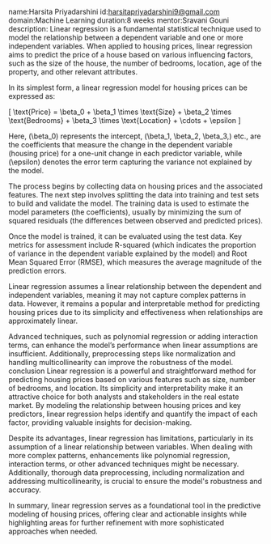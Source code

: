 name:Harsita Priyadarshini
id:harsitapriyadarshini9@gmail.com
domain:Machine Learning
duration:8 weeks
mentor:Sravani Gouni
description:
Linear regression is a fundamental statistical technique used to model the relationship between a dependent variable and one or more independent variables. When applied to housing prices, linear regression aims to predict the price of a house based on various influencing factors, such as the size of the house, the number of bedrooms, location, age of the property, and other relevant attributes.

In its simplest form, a linear regression model for housing prices can be expressed as:

\[ \text{Price} = \beta_0 + \beta_1 \times \text{Size} + \beta_2 \times \text{Bedrooms} + \beta_3 \times \text{Location} + \cdots + \epsilon \]

Here, \(\beta_0\) represents the intercept, \(\beta_1, \beta_2, \beta_3,\) etc., are the coefficients that measure the change in the dependent variable (housing price) for a one-unit change in each predictor variable, while \(\epsilon\) denotes the error term capturing the variance not explained by the model.

The process begins by collecting data on housing prices and the associated features. The next step involves splitting the data into training and test sets to build and validate the model. The training data is used to estimate the model parameters (the coefficients), usually by minimizing the sum of squared residuals (the differences between observed and predicted prices).

Once the model is trained, it can be evaluated using the test data. Key metrics for assessment include R-squared (which indicates the proportion of variance in the dependent variable explained by the model) and Root Mean Squared Error (RMSE), which measures the average magnitude of the prediction errors.

Linear regression assumes a linear relationship between the dependent and independent variables, meaning it may not capture complex patterns in data. However, it remains a popular and interpretable method for predicting housing prices due to its simplicity and effectiveness when relationships are approximately linear.

Advanced techniques, such as polynomial regression or adding interaction terms, can enhance the model’s performance when linear assumptions are insufficient. Additionally, preprocessing steps like normalization and handling multicollinearity can improve the robustness of the model.
conclusion
Linear regression is a powerful and straightforward method for predicting housing prices based on various features such as size, number of bedrooms, and location. Its simplicity and interpretability make it an attractive choice for both analysts and stakeholders in the real estate market. By modeling the relationship between housing prices and key predictors, linear regression helps identify and quantify the impact of each factor, providing valuable insights for decision-making.

Despite its advantages, linear regression has limitations, particularly in its assumption of a linear relationship between variables. When dealing with more complex patterns, enhancements like polynomial regression, interaction terms, or other advanced techniques might be necessary. Additionally, thorough data preprocessing, including normalization and addressing multicollinearity, is crucial to ensure the model's robustness and accuracy.

In summary, linear regression serves as a foundational tool in the predictive modeling of housing prices, offering clear and actionable insights while highlighting areas for further refinement with more sophisticated approaches when needed.
